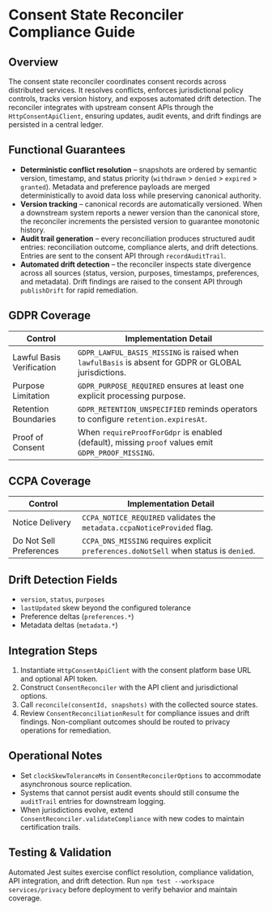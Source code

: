 # Consent State Reconciler Compliance Guide

## Overview

The consent state reconciler coordinates consent records across distributed services. It resolves conflicts, enforces
jurisdictional policy controls, tracks version history, and exposes automated drift detection. The reconciler integrates
with upstream consent APIs through the `HttpConsentApiClient`, ensuring updates, audit events, and drift findings are
persisted in a central ledger.

## Functional Guarantees

- **Deterministic conflict resolution** – snapshots are ordered by semantic version, timestamp, and status priority
  (`withdrawn` > `denied` > `expired` > `granted`). Metadata and preference payloads are merged deterministically to
  avoid data loss while preserving canonical authority.
- **Version tracking** – canonical records are automatically versioned. When a downstream system reports a newer
  version than the canonical store, the reconciler increments the persisted version to guarantee monotonic history.
- **Audit trail generation** – every reconciliation produces structured audit entries: reconciliation outcome,
  compliance alerts, and drift detections. Entries are sent to the consent API through `recordAuditTrail`.
- **Automated drift detection** – the reconciler inspects state divergence across all sources (status, version,
  purposes, timestamps, preferences, and metadata). Drift findings are raised to the consent API through
  `publishDrift` for rapid remediation.

## GDPR Coverage

| Control                   | Implementation Detail                                                                                |
| ------------------------- | ---------------------------------------------------------------------------------------------------- |
| Lawful Basis Verification | `GDPR_LAWFUL_BASIS_MISSING` is raised when `lawfulBasis` is absent for GDPR or GLOBAL jurisdictions. |
| Purpose Limitation        | `GDPR_PURPOSE_REQUIRED` ensures at least one explicit processing purpose.                            |
| Retention Boundaries      | `GDPR_RETENTION_UNSPECIFIED` reminds operators to configure `retention.expiresAt`.                   |
| Proof of Consent          | When `requireProofForGdpr` is enabled (default), missing `proof` values emit `GDPR_PROOF_MISSING`.   |

## CCPA Coverage

| Control                 | Implementation Detail                                                                 |
| ----------------------- | ------------------------------------------------------------------------------------- |
| Notice Delivery         | `CCPA_NOTICE_REQUIRED` validates the `metadata.ccpaNoticeProvided` flag.              |
| Do Not Sell Preferences | `CCPA_DNS_MISSING` requires explicit `preferences.doNotSell` when status is `denied`. |

## Drift Detection Fields

- `version`, `status`, `purposes`
- `lastUpdated` skew beyond the configured tolerance
- Preference deltas (`preferences.*`)
- Metadata deltas (`metadata.*`)

## Integration Steps

1. Instantiate `HttpConsentApiClient` with the consent platform base URL and optional API token.
2. Construct `ConsentReconciler` with the API client and jurisdictional options.
3. Call `reconcile(consentId, snapshots)` with the collected source states.
4. Review `ConsentReconciliationResult` for compliance issues and drift findings. Non-compliant outcomes should be
   routed to privacy operations for remediation.

## Operational Notes

- Set `clockSkewToleranceMs` in `ConsentReconcilerOptions` to accommodate asynchronous source replication.
- Systems that cannot persist audit events should still consume the `auditTrail` entries for downstream logging.
- When jurisdictions evolve, extend `ConsentReconciler.validateCompliance` with new codes to maintain certification
  trails.

## Testing & Validation

Automated Jest suites exercise conflict resolution, compliance validation, API integration, and drift detection. Run
`npm test --workspace services/privacy` before deployment to verify behavior and maintain coverage.
